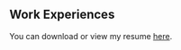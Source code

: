 ## Work Experiences

You can download or view my resume
[here](https://raw.githubusercontent.com/amirhh00/amirhh00/static/resume.pdf).
